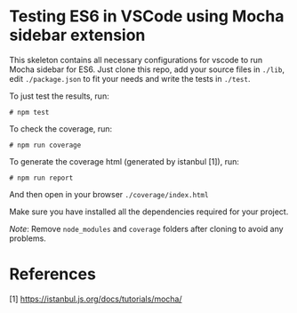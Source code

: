 # Testing ES6 in VSCode using Mocha sidebar extension

This skeleton contains all necessary configurations for vscode to run Mocha sidebar for ES6.
Just clone this repo, add your source files in `./lib`, edit `./package.json` to fit your needs
and write the tests in `./test`.

To just test the results, run:
```
# npm test
```

To check the coverage, run:
```
# npm run coverage
```

To generate the coverage html (generated by istanbul [1]), run:
```
# npm run report
```
And then open in your browser `./coverage/index.html`

Make sure you have installed all the dependencies required for your project.

*Note*: Remove `node_modules` and `coverage` folders after cloning to avoid any problems.

# References
[1] https://istanbul.js.org/docs/tutorials/mocha/
